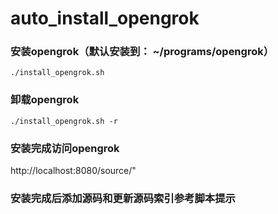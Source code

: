 # auto_install_opengrok

### 安装opengrok（默认安装到： ~/programs/opengrok）
`./install_opengrok.sh`

### 卸载opengrok
`./install_opengrok.sh -r`

### 安装完成访问opengrok
http://localhost:8080/source/"

### 安装完成后添加源码和更新源码索引参考脚本提示